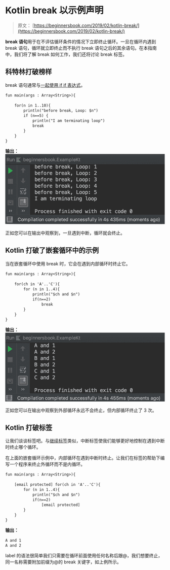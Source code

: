 # Kotlin break 以示例声明

> 原文： [https://beginnersbook.com/2019/02/kotlin-break/](https://beginnersbook.com/2019/02/kotlin-break/)

**break 语句**用于在不评估循环条件的情况下立即终止循环。一旦在循环内遇到 break 语句，循环就立即终止而不执行 break 语句之后的其余语句。在本指南中，我们将了解 break 如何工作，我们还将讨论 break 标签。

## 科特林打破榜样

break 语句通常与[一起使用 if if 表达式](https://beginnersbook.com/2018/09/kotlin-if-else-expression/)。

```
fun main(args : Array<String>){

    for(n in 1..10){
        println("before break, Loop: $n")
        if (n==5) {
            println("I am terminating loop")
            break
        }
    }
}
```

**输出：**
![Kotlin break example](img/86c85f4f523d249695e1075eb17c541a.jpg)

正如您可以在输出中观察到，一旦遇到中断，循环就会终止。

## Kotlin 打破了嵌套循环中的示例

当在嵌套循环中使用 break 时，它会在遇到内部循环时终止它。

```
fun main(args : Array<String>){

    for(ch in 'A'..'C'){
        for (n in 1..4){
            println("$ch and $n")
            if(n==2)
                break
        }
    }
}
```

**输出：**
![Kotlin break nested loop](img/678a39874265fceb5600b2fa4954e903.jpg)

正如您可以在输出中观察到外部循环永远不会终止，但内部循环终止了 3 次。

## Kotlin 打破标签

让我们谈谈标签吧。与[继续标签](https://beginnersbook.com/2019/02/kotlin-continue-expression-with-examples/)类似，中断标签使我们能够更好地控制在遇到中断时终止哪个循环。

在上面的嵌套循环示例中，内部循环在遇到中断时终止。让我们在标签的帮助下编写一个程序来终止外循环而不是内循环。

```
fun main(args : Array<String>){

    [email protected] for(ch in 'A'..'C'){
        for (n in 1..4){
            println("$ch and $n")
            if(n==2)
                [email protected]
        }
    }
}
```

**输出：**

```
A and 1
A and 2
```

label 的语法很简单我们只需要在循环前面使用任何名称后跟@，我们想要终止，同一名称需要附加前缀为@的 break 关键字，如上例所示。